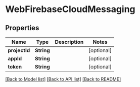 # WebFirebaseCloudMessaging

## Properties
Name | Type | Description | Notes
------------ | ------------- | ------------- | -------------
**projectId** | **String** |  | [optional] 
**appId** | **String** |  | [optional] 
**token** | **String** |  | [optional] 

[[Back to Model list]](../README.md#models) [[Back to API list]](../README.md#api-endpoints) [[Back to README]](../README.md)


